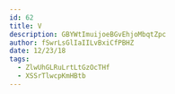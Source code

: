 ```yaml
---
id: 62
title: V
description: GBYWtImuijoeBGvEhjoMbqtZpc
author: fSwrLsGlIaIILvBxiCfPBHZ
date: 12/23/18
tags:
  - ZlwUhGLRuLrtLtGzOcTHf
  - XSSrTlwcpKmHBtb
---
```

